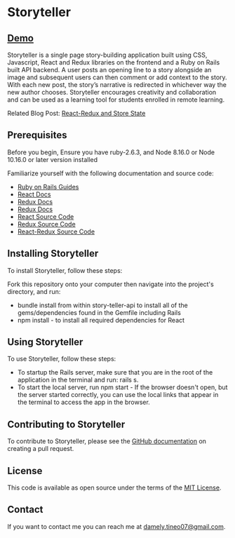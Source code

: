 # Storyteller

## <a href="https://youtu.be/ip-35dBWi04" target="_blank">Demo</a>

Storyteller is a single page story-building application built using CSS, Javascript, React and Redux libraries on the frontend and a Ruby on Rails built API backend. A user posts an opening line to a story alongside an image and subsequent users can then comment or add context to the story. With each new post, the story’s narrative is redirected in whichever way the new author chooses. Storyteller encourages creativity and collaboration and can be used as a learning tool for students enrolled in remote learning.

Related Blog Post: 
[React-Redux and Store State](https://mely07.github.io/react-redux_and_store_state)

## Prerequisites
Before you begin, Ensure you have ruby-2.6.3, and Node 8.16.0 or Node 10.16.0 or later version installed

Familiarize yourself with the following documentation and source code:
* [Ruby on Rails Guides](https://guides.rubyonrails.org/)
* [React Docs](https://reactjs.org/)
* [Redux Docs](https://redux.js.org/)
* [Redux Docs](https://redux.js.org/)
* [React Source Code](https://github.com/facebook/react/tree/master/packages/react/src)
* [Redux Source Code](https://github.com/reduxjs/redux/tree/master/src)
* [React-Redux Source Code](https://github.com/reduxjs/react-redux/tree/master/src/connect)

## Installing Storyteller
To install Storyteller, follow these steps:

Fork this repository onto your computer then navigate into the project's directory, and run:
- bundle install from within story-teller-api to install all of the gems/dependencies found in the Gemfile including Rails
- npm install - to install all required dependencies for React

## Using Storyteller
To use Storyteller, follow these steps:
- To startup the Rails server, make sure that you are in the root of the application in the terminal and run: rails s.
- To start the local server, run npm start - If the browser doesn't open, but the server started correctly, you can use the local links that appear in the terminal to access the app in the browser.  

## Contributing to Storyteller
To contribute to Storyteller, please see the [GitHub documentation](https://help.github.com/en/github/collaborating-with-issues-and-pull-requests/creating-a-pull-request) on creating a pull request.

## License
This code is available as open source under the terms of the [MIT License](https://opensource.org/licenses/MIT). 

## Contact
If you want to contact me you can reach me at damely.tineo07@gmail.com.
